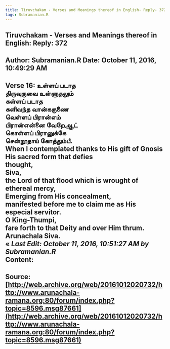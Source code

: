 ```yaml
--- 
title: Tiruvchakam - Verses and Meanings thereof in English- Reply- 372   
tags: Subramanian.R  
---  
```

##  Tiruvchakam - Verses and Meanings thereof in English: Reply: 372  
Author: Subramanian.R       Date: October 11, 2016, 10:49:29 AM  
---  
Verse 16: உள்ளப் படாத   
 திருவுருவை உள்ளுதலும்   
கள்ளப் படாத   
 களிவந்த வான்கருணை   
வெள்ளப் பிரான்எம்   
 பிரான்என்னை வேறேஆட்   
கொள்ளப் பிரானுக்கே   
 சென்றூதாய் கோத்தும்பீ.   
When I contemplated thanks to His gift of Gnosis His sacred form that defies  
thought,   
Siva,   
the Lord of that flood which is wrought of ethereal mercy,   
Emerging from His concealment,   
manifested before me to claim me as His especial servitor.   
O King-Thumpi,   
fare forth to that Deity and over Him thrum.   
Arunachala Siva.  
« _Last Edit: October 11, 2016, 10:51:27 AM by Subramanian.R_  
Content:
 ---  
Source:[http://web.archive.org/web/20161012020732/http://www.arunachala-ramana.org:80/forum/index.php?topic=8596.msg87661](http://web.archive.org/web/20161012020732/http://www.arunachala-ramana.org:80/forum/index.php?topic=8596.msg87661)   
---  

